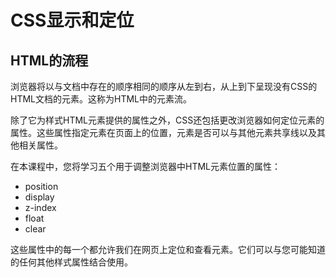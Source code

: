 # CSS显示和定位
## HTML的流程
浏览器将以与文档中存在的顺序相同的顺序从左到右，从上到下呈现没有CSS的HTML文档的元素。这称为HTML中的元素流。

除了它为样式HTML元素提供的属性之外，CSS还包括更改浏览器如何定位元素的属性。这些属性指定元素在页面上的位置，元素是否可以与其他元素共享线以及其他相关属性。

在本课程中，您将学习五个用于调整浏览器中HTML元素位置的属性：

- position
- display
- z-index
- float
- clear

这些属性中的每一个都允许我们在网页上定位和查看元素。它们可以与您可能知道的任何其他样式属性结合使用。
